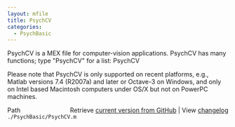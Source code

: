```yaml
---
layout: mfile
title: PsychCV
categories:
  - PsychBasic
---
```


PsychCV is a MEX file for computer\-vision applications. PsychCV has
many functions; type "PsychCV" for a list:
    PsychCV

Please note that PsychCV is only supported on recent platforms, e.g.,
Matlab versions 7.4 \(R2007a\) and later or Octave\-3 on Windows, and only
on Intel based Macintosh computers under OS/X but not on PowerPC
machines.



<div class="code_header" style="text-align:right;">
  <span style="float:left;">Path&nbsp;&nbsp;</span> <span class="counter">Retrieve <a href=
  "https://raw.github.com/Psychtoolbox-3/Psychtoolbox-3/beta/./PsychBasic/PsychCV.m">current version from GitHub</a> | View <a href=
  "https://github.com/Psychtoolbox-3/Psychtoolbox-3/commits/beta/./PsychBasic/PsychCV.m">changelog</a></span>
</div>
<div class="code">
  <code>./PsychBasic/PsychCV.m</code>
</div>
